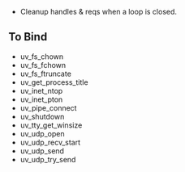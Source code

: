 - Cleanup handles & reqs when a loop is closed.

To Bind
-------

- uv_fs_chown
- uv_fs_fchown
- uv_fs_ftruncate
- uv_get_process_title
- uv_inet_ntop
- uv_inet_pton
- uv_pipe_connect
- uv_shutdown
- uv_tty_get_winsize
- uv_udp_open
- uv_udp_recv_start
- uv_udp_send
- uv_udp_try_send
